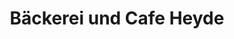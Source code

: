 ---
title: "Bäckerei und Cafe Heyde"
url: /neustadt-am-ruebenberge/baeckerei-und-cafe-heyde/
shop: Bäckerei
---